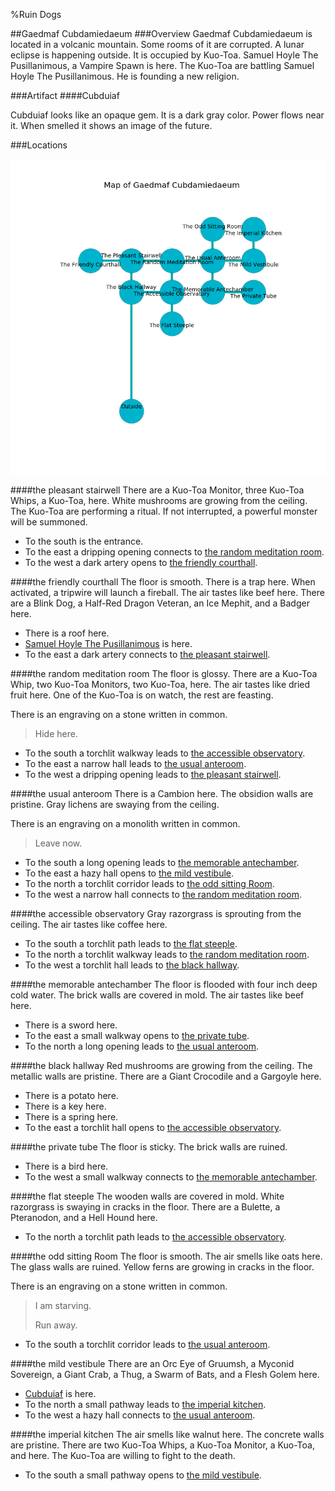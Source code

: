 %Ruin Dogs

##Gaedmaf Cubdamiedaeum
###Overview
Gaedmaf Cubdamiedaeum is located in a volcanic mountain. Some rooms of it are corrupted. A lunar eclipse is happening outside. It is occupied by Kuo-Toa. <a name="Samuel-Hoyle-The-Pusillanimous"></a>Samuel Hoyle The Pusillanimous, a Vampire Spawn is here. The Kuo-Toa are battling Samuel Hoyle The Pusillanimous. He  is founding a new religion. 



###Artifact
####<a name="Cubduiaf"></a>Cubduiaf


Cubduiaf looks like an opaque gem. It is a dark gray color. Power flows near it. When smelled it shows an image of the future. 





###Locations


![](../v1/images/Gaedmaf-Cubdamiedaeum.png)

####<a name="the-pleasant-stairwell"></a>the pleasant stairwell
There are a Kuo-Toa Monitor, three Kuo-Toa Whips, a Kuo-Toa,  here. White mushrooms are growing from the ceiling. The Kuo-Toa are performing a ritual. If not interrupted, a powerful monster will be summoned. 



* To the south is the entrance.
* To the east a dripping opening connects to [the random meditation room](#the-random-meditation-room).
* To the west a dark artery opens to [the friendly courthall](#the-friendly-courthall).


####<a name="the-friendly-courthall"></a>the friendly courthall
The floor is smooth. There is a trap here. When activated, a tripwire will launch a fireball. The air tastes like beef here. There are a Blink Dog, a Half-Red Dragon Veteran, an Ice Mephit, and a Badger here. 



* There is a roof here.
* [Samuel Hoyle The Pusillanimous](#Samuel-Hoyle-The-Pusillanimous) is here.
* To the east a dark artery connects to [the pleasant stairwell](#the-pleasant-stairwell).


####<a name="the-random-meditation-room"></a>the random meditation room
The floor is glossy. There are a Kuo-Toa Whip, two Kuo-Toa Monitors, two Kuo-Toa,  here. The air tastes like dried fruit here. One of the Kuo-Toa is on watch, the rest are feasting. 

There is an engraving on a stone written in common. 

> Hide here.
>


* To the south a torchlit walkway leads to [the accessible observatory](#the-accessible-observatory).
* To the east a narrow hall leads to [the usual anteroom](#the-usual-anteroom).
* To the west a dripping opening leads to [the pleasant stairwell](#the-pleasant-stairwell).


####<a name="the-usual-anteroom"></a>the usual anteroom
There is a Cambion here. The obsidion walls are pristine. Gray lichens are swaying from the ceiling. 

There is an engraving on a monolith written in common. 

> Leave now.
>


* To the south a long opening leads to [the memorable antechamber](#the-memorable-antechamber).
* To the east a hazy hall opens to [the mild vestibule](#the-mild-vestibule).
* To the north a torchlit corridor leads to [the odd sitting Room](#the-odd-sitting-Room).
* To the west a narrow hall connects to [the random meditation room](#the-random-meditation-room).


####<a name="the-accessible-observatory"></a>the accessible observatory
Gray razorgrass is sprouting from the ceiling. The air tastes like coffee here. 



* To the south a torchlit path leads to [the flat steeple](#the-flat-steeple).
* To the north a torchlit walkway leads to [the random meditation room](#the-random-meditation-room).
* To the west a torchlit hall leads to [the black hallway](#the-black-hallway).


####<a name="the-memorable-antechamber"></a>the memorable antechamber
The floor is flooded with four inch deep cold water. The brick walls are covered in mold. The air tastes like beef here. 



* There is a sword here.
* To the east a small walkway opens to [the private tube](#the-private-tube).
* To the north a long opening leads to [the usual anteroom](#the-usual-anteroom).


####<a name="the-black-hallway"></a>the black hallway
Red mushrooms are growing from the ceiling. The metallic walls are pristine. There are a Giant Crocodile and a Gargoyle here. 



* There is a potato here.
* There is a key here.
* There is a spring here.
* To the east a torchlit hall opens to [the accessible observatory](#the-accessible-observatory).


####<a name="the-private-tube"></a>the private tube
The floor is sticky. The brick walls are ruined. 



* There is a bird here.
* To the west a small walkway connects to [the memorable antechamber](#the-memorable-antechamber).


####<a name="the-flat-steeple"></a>the flat steeple
The wooden walls are covered in mold. White razorgrass is swaying in cracks in the floor. There are a Bulette, a Pteranodon, and a Hell Hound here. 



* To the north a torchlit path leads to [the accessible observatory](#the-accessible-observatory).


####<a name="the-odd-sitting-Room"></a>the odd sitting Room
The floor is smooth. The air smells like oats here. The glass walls are ruined. Yellow ferns are growing in cracks in the floor. 

There is an engraving on a stone written in common. 

> I am starving.
>
> Run away.
>


* To the south a torchlit corridor leads to [the usual anteroom](#the-usual-anteroom).


####<a name="the-mild-vestibule"></a>the mild vestibule
There are an Orc Eye of Gruumsh, a Myconid Sovereign, a Giant Crab, a Thug, a Swarm of Bats, and a Flesh Golem here. 



* [Cubduiaf](#Cubduiaf) is here.
* To the north a small pathway leads to [the imperial kitchen](#the-imperial-kitchen).
* To the west a hazy hall connects to [the usual anteroom](#the-usual-anteroom).


####<a name="the-imperial-kitchen"></a>the imperial kitchen
The air smells like walnut here. The concrete walls are pristine. There are two Kuo-Toa Whips, a Kuo-Toa Monitor, a Kuo-Toa, and  here. The Kuo-Toa are willing to fight to the death. 



* To the south a small pathway opens to [the mild vestibule](#the-mild-vestibule).


